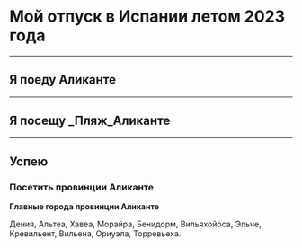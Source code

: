 # Мой отпуск в Испании летом 2023 года

---
## Я поеду **Аликанте**

---
## Я посещу **_Пляж_Аликанте**

---
## Успею

### Посетить провинции Аликанте

**Главные города провинции Аликанте**

Дения, Альтеа, Хавеа, Морайра, Бенидорм, Вильяхойоса, Эльче, Кревильент, Вильена, Ориуэла, Торревьеха.